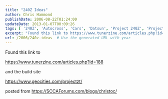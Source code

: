 ```yaml
---
title: "240Z Ideas"
author: Chris Hammond
publishDate: 2006-08-22T01:24:00
updateDate: 2013-01-07T00:09:26
tags: [ '240Z', 'Autocross', 'Cars', 'Datsun', 'Project 240Z', 'Project240z', 'Project240Zcom' ]
excerpt: "Found this link to https://www.tunerzine.com/articles.php?id=188 and the build site https://www.geocities.com/projectzt/ posted from..."
url: /2006/240z-ideas  # Use the generated URL with year
---
```

<P>Found this link to</P> <P><A href="https://www.tunerzine.com/articles.php?id=188">https://www.tunerzine.com/articles.php?id=188</A></P> <P>and the build site</P> <P><A href="https://www.geocities.com/projectzt/">https://www.geocities.com/projectzt/</A></P> posted from <a href="https://SCCAForums.com/blogs/christoc/">https://SCCAForums.com/blogs/christoc/</a>
